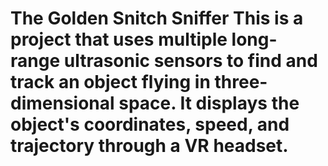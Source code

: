 # The Golden Snitch Sniffer This is a project that uses multiple long-range ultrasonic sensors to find and track an object flying in three-dimensional space. It displays the object's coordinates, speed, and trajectory through a VR headset.
